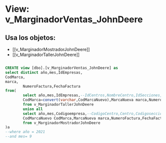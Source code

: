 # View: v_MarginadorVentas_JohnDeere

## Usa los objetos:
- [[v_MarginadorMostradorJohnDeere]]
- [[v_MarginadorTallerJohnDeere]]

```sql

CREATE view [dbo].[v_MarginadorVentas_JohnDeere] as
select distinct año,mes,IdEmpresas,
CodMarca, 
marca,
		NumeroFactura,FechaFactura
from(
		select año,mes,IdEmpresas,--IdCentros,NombreCentro,IdSecciones,NombreSeccion,
		CodMarca=convert(varchar,CodMarcaNuevo),MarcaNueva marca,NumeroFactura,FechaFactura--,valor
		from v_MarginadorTallerJohnDeere
		union all
		select año,mes,Codigoempresa,--CodigoCentro,Centro,Codigoseccion,Seccion,
		CodMarcaNuevo CodMarca,MarcaNueva marca,NumeroFactura,FechaFactura--,valor
		from v_MarginadorMostradorJohnDeere
)a 
--where año = 2021
--and mes= 9

```
